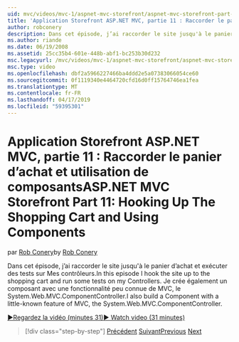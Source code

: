 ```yaml
---
uid: mvc/videos/mvc-1/aspnet-mvc-storefront/aspnet-mvc-storefront-part-11-hooking-up-the-shopping-cart-and-using-components
title: 'Application Storefront ASP.NET MVC, partie 11 : Raccorder le panier d’achat et l’utilisation de composants | Microsoft Docs'
author: robconery
description: Dans cet épisode, j’ai raccorder le site jusqu'à le panier d’achat et exécuter des tests sur Mes contrôleurs. Je crée également un composant avec une fonctionnalité peu connue de MVC, th...
ms.author: riande
ms.date: 06/19/2008
ms.assetid: 25cc35b4-601e-448b-abf1-bc253b30d232
msc.legacyurl: /mvc/videos/mvc-1/aspnet-mvc-storefront/aspnet-mvc-storefront-part-11-hooking-up-the-shopping-cart-and-using-components
msc.type: video
ms.openlocfilehash: dbf2a5966227466ba4ddd2e5a07383066054ce60
ms.sourcegitcommit: 0f1119340e4464720cfd16d0ff15764746ea1fea
ms.translationtype: MT
ms.contentlocale: fr-FR
ms.lasthandoff: 04/17/2019
ms.locfileid: "59395301"
---
```

# <a name="aspnet-mvc-storefront-part-11-hooking-up-the-shopping-cart-and-using-components"></a><span data-ttu-id="2ad9e-104">Application Storefront ASP.NET MVC, partie 11 : Raccorder le panier d’achat et utilisation de composants</span><span class="sxs-lookup"><span data-stu-id="2ad9e-104">ASP.NET MVC Storefront Part 11: Hooking Up The Shopping Cart and Using Components</span></span>

<span data-ttu-id="2ad9e-105">par [Rob Conery](https://github.com/robconery)</span><span class="sxs-lookup"><span data-stu-id="2ad9e-105">by [Rob Conery](https://github.com/robconery)</span></span>

<span data-ttu-id="2ad9e-106">Dans cet épisode, j’ai raccorder le site jusqu'à le panier d’achat et exécuter des tests sur Mes contrôleurs.</span><span class="sxs-lookup"><span data-stu-id="2ad9e-106">In this episode I hook the site up to the shopping cart and run some tests on my Controllers.</span></span> <span data-ttu-id="2ad9e-107">Je crée également un composant avec une fonctionnalité peu connue de MVC, le System.Web.MVC.ComponentController.</span><span class="sxs-lookup"><span data-stu-id="2ad9e-107">I also build a Component with a little-known feature of MVC, the System.Web.MVC.ComponentController.</span></span>

[<span data-ttu-id="2ad9e-108">&#9654;Regardez la vidéo (minutes 31)</span><span class="sxs-lookup"><span data-stu-id="2ad9e-108">&#9654; Watch video (31 minutes)</span></span>](https://channel9.msdn.com/Blogs/ASP-NET-Site-Videos/aspnet-mvc-storefront-part-11-hooking-up-the-shopping-cart-and-using-components)

> [!div class="step-by-step"]
> <span data-ttu-id="2ad9e-109">[Précédent](aspnet-mvc-storefront-part-10-shopping-cart-refactor-and-authorization.md)
> [Suivant](aspnet-mvc-storefront-part-12-mocking.md)</span><span class="sxs-lookup"><span data-stu-id="2ad9e-109">[Previous](aspnet-mvc-storefront-part-10-shopping-cart-refactor-and-authorization.md)
[Next](aspnet-mvc-storefront-part-12-mocking.md)</span></span>
